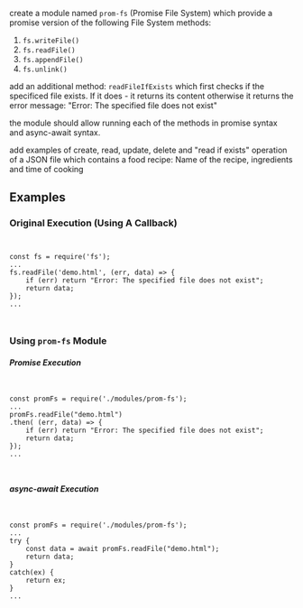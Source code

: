 <p>create a module named <code>prom-fs</code> (Promise File System) which provide a promise version of the following File System methods:
<ol>
    <li><code>fs.writeFile()</code></li>
    <li><code>fs.readFile()</code></li>
    <li><code>fs.appendFile()</code></li>
    <li><code>fs.unlink()</code></li>
</ol>
</p>
<p>add an additional method: <code>readFileIfExists</code> which first checks if the specificed file exists. If it does - it returns its content otherwise it returns the error message: "Error: The specified file does not exist"</p>
<p>the module should allow running each of the methods in promise syntax and async-await syntax.</p>
<p>add examples of create, read, update, delete and "read if exists" operation of a JSON file which contains a food recipe: Name of the recipe, ingredients and time of cooking</p>
<h2>Examples</h2>
<h3>Original Execution (Using A Callback)</h3>
<code>
<pre>
const fs = require('fs');
...
fs.readFile('demo.html', (err, data) => {
    if (err) return "Error: The specified file does not exist";
    return data;
});
...
</pre>
</code>

<h3>Using <code>prom-fs</code> Module</h3>
<h5>Promise Execution</h5>
<code>
<pre>
const promFs = require('./modules/prom-fs');
...
promFs.readFile("demo.html")
.then( (err, data) => {
    if (err) return "Error: The specified file does not exist";
    return data;
});
...
</pre>
</code>

<h5>async-await Execution</h5>
<code>
<pre>
const promFs = require('./modules/prom-fs');
...
try {
    const data = await promFs.readFile("demo.html");
    return data;
}
catch(ex) {
    return ex;
}
...
</pre>
</code>
